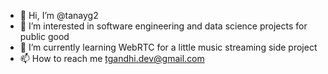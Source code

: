 - 👋 Hi, I’m @tanayg2
- 👀 I’m interested in software engineering and data science projects for public good
- 🌱 I’m currently learning WebRTC for a little music streaming side project
- 📫 How to reach me tgandhi.dev@gmail.com

<!---
tanayg2/tanayg2 is a ✨ special ✨ repository because its `README.md` (this file) appears on your GitHub profile.
You can click the Preview link to take a look at your changes.
--->
